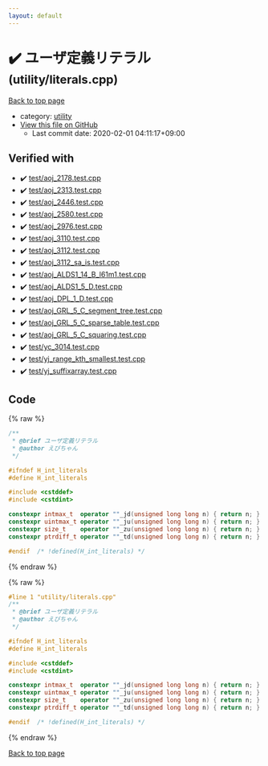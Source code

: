 ```yaml
---
layout: default
---
```


<!-- mathjax config similar to math.stackexchange -->
<script type="text/javascript" async
  src="https://cdnjs.cloudflare.com/ajax/libs/mathjax/2.7.5/MathJax.js?config=TeX-MML-AM_CHTML">
</script>
<script type="text/x-mathjax-config">
  MathJax.Hub.Config({
    TeX: { equationNumbers: { autoNumber: "AMS" }},
    tex2jax: {
      inlineMath: [ ['$','$'] ],
      processEscapes: true
    },
    "HTML-CSS": { matchFontHeight: false },
    displayAlign: "left",
    displayIndent: "2em"
  });
</script>

<script type="text/javascript" src="https://cdnjs.cloudflare.com/ajax/libs/jquery/3.4.1/jquery.min.js"></script>
<script src="https://cdn.jsdelivr.net/npm/jquery-balloon-js@1.1.2/jquery.balloon.min.js" integrity="sha256-ZEYs9VrgAeNuPvs15E39OsyOJaIkXEEt10fzxJ20+2I=" crossorigin="anonymous"></script>
<script type="text/javascript" src="../../assets/js/copy-button.js"></script>
<link rel="stylesheet" href="../../assets/css/copy-button.css" />


# :heavy_check_mark: ユーザ定義リテラル <small>(utility/literals.cpp)</small>

<a href="../../index.html">Back to top page</a>

* category: <a href="../../index.html#67b732dc42aaffa9056d34cc477c863c">utility</a>
* <a href="{{ site.github.repository_url }}/blob/master/utility/literals.cpp">View this file on GitHub</a>
    - Last commit date: 2020-02-01 04:11:17+09:00




## Verified with

* :heavy_check_mark: <a href="../../verify/test/aoj_2178.test.cpp.html">test/aoj_2178.test.cpp</a>
* :heavy_check_mark: <a href="../../verify/test/aoj_2313.test.cpp.html">test/aoj_2313.test.cpp</a>
* :heavy_check_mark: <a href="../../verify/test/aoj_2446.test.cpp.html">test/aoj_2446.test.cpp</a>
* :heavy_check_mark: <a href="../../verify/test/aoj_2580.test.cpp.html">test/aoj_2580.test.cpp</a>
* :heavy_check_mark: <a href="../../verify/test/aoj_2976.test.cpp.html">test/aoj_2976.test.cpp</a>
* :heavy_check_mark: <a href="../../verify/test/aoj_3110.test.cpp.html">test/aoj_3110.test.cpp</a>
* :heavy_check_mark: <a href="../../verify/test/aoj_3112.test.cpp.html">test/aoj_3112.test.cpp</a>
* :heavy_check_mark: <a href="../../verify/test/aoj_3112_sa_is.test.cpp.html">test/aoj_3112_sa_is.test.cpp</a>
* :heavy_check_mark: <a href="../../verify/test/aoj_ALDS1_14_B_l61m1.test.cpp.html">test/aoj_ALDS1_14_B_l61m1.test.cpp</a>
* :heavy_check_mark: <a href="../../verify/test/aoj_ALDS1_5_D.test.cpp.html">test/aoj_ALDS1_5_D.test.cpp</a>
* :heavy_check_mark: <a href="../../verify/test/aoj_DPL_1_D.test.cpp.html">test/aoj_DPL_1_D.test.cpp</a>
* :heavy_check_mark: <a href="../../verify/test/aoj_GRL_5_C_segment_tree.test.cpp.html">test/aoj_GRL_5_C_segment_tree.test.cpp</a>
* :heavy_check_mark: <a href="../../verify/test/aoj_GRL_5_C_sparse_table.test.cpp.html">test/aoj_GRL_5_C_sparse_table.test.cpp</a>
* :heavy_check_mark: <a href="../../verify/test/aoj_GRL_5_C_squaring.test.cpp.html">test/aoj_GRL_5_C_squaring.test.cpp</a>
* :heavy_check_mark: <a href="../../verify/test/yc_3014.test.cpp.html">test/yc_3014.test.cpp</a>
* :heavy_check_mark: <a href="../../verify/test/yj_range_kth_smallest.test.cpp.html">test/yj_range_kth_smallest.test.cpp</a>
* :heavy_check_mark: <a href="../../verify/test/yj_suffixarray.test.cpp.html">test/yj_suffixarray.test.cpp</a>


## Code

<a id="unbundled"></a>
{% raw %}
```cpp
/**
 * @brief ユーザ定義リテラル
 * @author えびちゃん
 */

#ifndef H_int_literals
#define H_int_literals

#include <cstddef>
#include <cstdint>

constexpr intmax_t  operator ""_jd(unsigned long long n) { return n; }
constexpr uintmax_t operator ""_ju(unsigned long long n) { return n; }
constexpr size_t    operator ""_zu(unsigned long long n) { return n; }
constexpr ptrdiff_t operator ""_td(unsigned long long n) { return n; }

#endif  /* !defined(H_int_literals) */

```
{% endraw %}

<a id="bundled"></a>
{% raw %}
```cpp
#line 1 "utility/literals.cpp"
/**
 * @brief ユーザ定義リテラル
 * @author えびちゃん
 */

#ifndef H_int_literals
#define H_int_literals

#include <cstddef>
#include <cstdint>

constexpr intmax_t  operator ""_jd(unsigned long long n) { return n; }
constexpr uintmax_t operator ""_ju(unsigned long long n) { return n; }
constexpr size_t    operator ""_zu(unsigned long long n) { return n; }
constexpr ptrdiff_t operator ""_td(unsigned long long n) { return n; }

#endif  /* !defined(H_int_literals) */

```
{% endraw %}

<a href="../../index.html">Back to top page</a>

